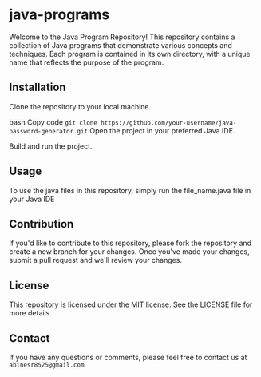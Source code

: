 # java-programs

Welcome to the Java Program Repository! This repository contains a collection of Java programs that demonstrate various concepts and techniques. Each program is contained in its own directory, with a unique name that reflects the purpose of the program.

## Installation
Clone the repository to your local machine.

bash
Copy code
``` git clone https://github.com/your-username/java-password-generator.git ```
Open the project in your preferred Java IDE.

Build and run the project.

## Usage
To use the java files in this repository, simply run the file_name.java file in your Java IDE

## Contribution
If you'd like to contribute to this repository, please fork the repository and create a new branch for your changes. Once you've made your changes, submit a pull request and we'll review your changes.

## License
This repository is licensed under the MIT license. See the LICENSE file for more details.

## Contact 
If you have any questions or comments, please feel free to contact us at `abinesr8525@gmail.com`
